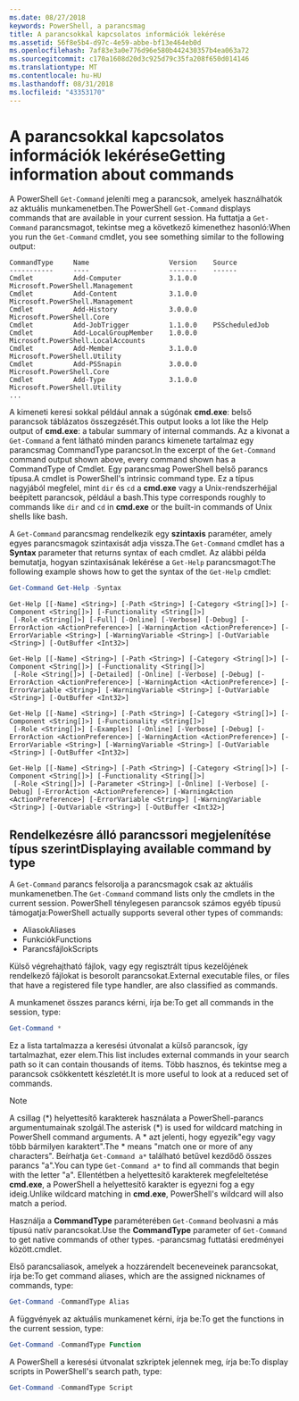 ```yaml
---
ms.date: 08/27/2018
keywords: PowerShell, a parancsmag
title: A parancsokkal kapcsolatos információk lekérése
ms.assetid: 56f8e5b4-d97c-4e59-abbe-bf13e464eb0d
ms.openlocfilehash: 7af83e3a0e776d96e580b442430357b4ea063a72
ms.sourcegitcommit: c170a1608d20d3c925d79c35fa208f650d014146
ms.translationtype: MT
ms.contentlocale: hu-HU
ms.lasthandoff: 08/31/2018
ms.locfileid: "43353170"
---
```

# <a name="getting-information-about-commands"></a><span data-ttu-id="d46c8-103">A parancsokkal kapcsolatos információk lekérése</span><span class="sxs-lookup"><span data-stu-id="d46c8-103">Getting information about commands</span></span>

<span data-ttu-id="d46c8-104">A PowerShell `Get-Command` jeleníti meg a parancsok, amelyek használhatók az aktuális munkamenetben.</span><span class="sxs-lookup"><span data-stu-id="d46c8-104">The PowerShell `Get-Command` displays commands that are available in your current session.</span></span>
<span data-ttu-id="d46c8-105">Ha futtatja a `Get-Command` parancsmagot, tekintse meg a következő kimenethez hasonló:</span><span class="sxs-lookup"><span data-stu-id="d46c8-105">When you run the `Get-Command` cmdlet, you see something similar to the following output:</span></span>

```output
CommandType     Name                    Version    Source
-----------     ----                    -------    ------
Cmdlet          Add-Computer            3.1.0.0    Microsoft.PowerShell.Management
Cmdlet          Add-Content             3.1.0.0    Microsoft.PowerShell.Management
Cmdlet          Add-History             3.0.0.0    Microsoft.PowerShell.Core
Cmdlet          Add-JobTrigger          1.1.0.0    PSScheduledJob
Cmdlet          Add-LocalGroupMember    1.0.0.0    Microsoft.PowerShell.LocalAccounts
Cmdlet          Add-Member              3.1.0.0    Microsoft.PowerShell.Utility
Cmdlet          Add-PSSnapin            3.0.0.0    Microsoft.PowerShell.Core
Cmdlet          Add-Type                3.1.0.0    Microsoft.PowerShell.Utility
...
```

<span data-ttu-id="d46c8-106">A kimeneti keresi sokkal például annak a súgónak **cmd.exe**: belső parancsok táblázatos összegzését.</span><span class="sxs-lookup"><span data-stu-id="d46c8-106">This output looks a lot like the Help output of **cmd.exe**: a tabular summary of internal commands.</span></span> <span data-ttu-id="d46c8-107">Az a kivonat a `Get-Command` a fent látható minden parancs kimenete tartalmaz egy parancsmag CommandType parancsot.</span><span class="sxs-lookup"><span data-stu-id="d46c8-107">In the excerpt of the `Get-Command` command output shown above, every command shown has a CommandType of Cmdlet.</span></span> <span data-ttu-id="d46c8-108">Egy parancsmag PowerShell belső parancs típusa.</span><span class="sxs-lookup"><span data-stu-id="d46c8-108">A cmdlet is PowerShell's intrinsic command type.</span></span> <span data-ttu-id="d46c8-109">Ez a típus nagyjából megfelel, mint `dir` és `cd` a **cmd.exe** vagy a Unix-rendszerhéjjal beépített parancsok, például a bash.</span><span class="sxs-lookup"><span data-stu-id="d46c8-109">This type corresponds roughly to commands like `dir` and `cd` in **cmd.exe** or the built-in commands of Unix shells like bash.</span></span>

<span data-ttu-id="d46c8-110">A `Get-Command` parancsmag rendelkezik egy **szintaxis** paraméter, amely egyes parancsmagok szintaxisát adja vissza.</span><span class="sxs-lookup"><span data-stu-id="d46c8-110">The `Get-Command` cmdlet has a **Syntax** parameter that returns syntax of each cmdlet.</span></span> <span data-ttu-id="d46c8-111">Az alábbi példa bemutatja, hogyan szintaxisának lekérése a `Get-Help` parancsmagot:</span><span class="sxs-lookup"><span data-stu-id="d46c8-111">The following example shows how to get the syntax of the `Get-Help` cmdlet:</span></span>

```powershell
Get-Command Get-Help -Syntax
```

```output
Get-Help [[-Name] <String>] [-Path <String>] [-Category <String[]>] [-Component <String[]>] [-Functionality <String[]>]
 [-Role <String[]>] [-Full] [-Online] [-Verbose] [-Debug] [-ErrorAction <ActionPreference>] [-WarningAction <ActionPreference>] [-ErrorVariable <String>] [-WarningVariable <String>] [-OutVariable <String>] [-OutBuffer <Int32>]

Get-Help [[-Name] <String>] [-Path <String>] [-Category <String[]>] [-Component <String[]>] [-Functionality <String[]>]
 [-Role <String[]>] [-Detailed] [-Online] [-Verbose] [-Debug] [-ErrorAction <ActionPreference>] [-WarningAction <ActionPreference>] [-ErrorVariable <String>] [-WarningVariable <String>] [-OutVariable <String>] [-OutBuffer <Int32>]

Get-Help [[-Name] <String>] [-Path <String>] [-Category <String[]>] [-Component <String[]>] [-Functionality <String[]>]
 [-Role <String[]>] [-Examples] [-Online] [-Verbose] [-Debug] [-ErrorAction <ActionPreference>] [-WarningAction <ActionPreference>] [-ErrorVariable <String>] [-WarningVariable <String>] [-OutVariable <String>] [-OutBuffer <Int32>]

Get-Help [[-Name] <String>] [-Path <String>] [-Category <String[]>] [-Component <String[]>] [-Functionality <String[]>]
 [-Role <String[]>] [-Parameter <String>] [-Online] [-Verbose] [-Debug] [-ErrorAction <ActionPreference>] [-WarningAction <ActionPreference>] [-ErrorVariable <String>] [-WarningVariable <String>] [-OutVariable <String>] [-OutBuffer <Int32>]
```

## <a name="displaying-available-command-by-type"></a><span data-ttu-id="d46c8-112">Rendelkezésre álló parancssori megjelenítése típus szerint</span><span class="sxs-lookup"><span data-stu-id="d46c8-112">Displaying available command by type</span></span>

<span data-ttu-id="d46c8-113">A `Get-Command` parancs felsorolja a parancsmagok csak az aktuális munkamenetben.</span><span class="sxs-lookup"><span data-stu-id="d46c8-113">The `Get-Command` command lists only the cmdlets in the current session.</span></span> <span data-ttu-id="d46c8-114">PowerShell ténylegesen parancsok számos egyéb típusú támogatja:</span><span class="sxs-lookup"><span data-stu-id="d46c8-114">PowerShell actually supports several other types of commands:</span></span>

- <span data-ttu-id="d46c8-115">Aliasok</span><span class="sxs-lookup"><span data-stu-id="d46c8-115">Aliases</span></span>
- <span data-ttu-id="d46c8-116">Funkciók</span><span class="sxs-lookup"><span data-stu-id="d46c8-116">Functions</span></span>
- <span data-ttu-id="d46c8-117">Parancsfájlok</span><span class="sxs-lookup"><span data-stu-id="d46c8-117">Scripts</span></span>

<span data-ttu-id="d46c8-118">Külső végrehajtható fájlok, vagy egy regisztrált típus kezelőjének rendelkező fájlokat is besorolt parancsokat.</span><span class="sxs-lookup"><span data-stu-id="d46c8-118">External executable files, or files that have a registered file type handler, are also classified as commands.</span></span>

<span data-ttu-id="d46c8-119">A munkamenet összes parancs kérni, írja be:</span><span class="sxs-lookup"><span data-stu-id="d46c8-119">To get all commands in the session, type:</span></span>

```powershell
Get-Command *
```

<span data-ttu-id="d46c8-120">Ez a lista tartalmazza a keresési útvonalat a külső parancsok, így tartalmazhat, ezer elem.</span><span class="sxs-lookup"><span data-stu-id="d46c8-120">This list includes external commands in your search path so it can contain thousands of items.</span></span>
<span data-ttu-id="d46c8-121">Több hasznos, és tekintse meg a parancsok csökkentett készletét.</span><span class="sxs-lookup"><span data-stu-id="d46c8-121">It is more useful to look at a reduced set of commands.</span></span>

> [!NOTE]
> <span data-ttu-id="d46c8-122">A csillag (\*) helyettesítő karakterek használata a PowerShell-parancs argumentumainak szolgál.</span><span class="sxs-lookup"><span data-stu-id="d46c8-122">The asterisk (\*) is used for wildcard matching in PowerShell command arguments.</span></span> <span data-ttu-id="d46c8-123">A \* azt jelenti, hogy egyezik"egy vagy több bármilyen karaktert".</span><span class="sxs-lookup"><span data-stu-id="d46c8-123">The \* means "match one or more of any characters".</span></span> <span data-ttu-id="d46c8-124">Beírhatja `Get-Command a*` található betűvel kezdődő összes parancs "a".</span><span class="sxs-lookup"><span data-stu-id="d46c8-124">You can type `Get-Command a*` to find all commands that begin with the letter "a".</span></span> <span data-ttu-id="d46c8-125">Ellentétben a helyettesítő karakterek megfeleltetése **cmd.exe**, a PowerShell a helyettesítő karakter is egyezni fog a egy ideig.</span><span class="sxs-lookup"><span data-stu-id="d46c8-125">Unlike wildcard matching in **cmd.exe**, PowerShell's wildcard will also match a period.</span></span>

<span data-ttu-id="d46c8-126">Használja a **CommandType** paraméterében `Get-Command` beolvasni a más típusú natív parancsokat.</span><span class="sxs-lookup"><span data-stu-id="d46c8-126">Use the **CommandType** parameter of `Get-Command` to get native commands of other types.</span></span>
<span data-ttu-id="d46c8-127">-parancsmag futtatási eredményei között.</span><span class="sxs-lookup"><span data-stu-id="d46c8-127">cmdlet.</span></span>

<span data-ttu-id="d46c8-128">Első parancsaliasok, amelyek a hozzárendelt beceneveinek parancsokat, írja be:</span><span class="sxs-lookup"><span data-stu-id="d46c8-128">To get command aliases, which are the assigned nicknames of commands, type:</span></span>

```powershell
Get-Command -CommandType Alias
```

<span data-ttu-id="d46c8-129">A függvények az aktuális munkamenet kérni, írja be:</span><span class="sxs-lookup"><span data-stu-id="d46c8-129">To get the functions in the current session, type:</span></span>

```powershell
Get-Command -CommandType Function
```

<span data-ttu-id="d46c8-130">A PowerShell a keresési útvonalat szkriptek jelennek meg, írja be:</span><span class="sxs-lookup"><span data-stu-id="d46c8-130">To display scripts in PowerShell's search path, type:</span></span>

```powershell
Get-Command -CommandType Script
```